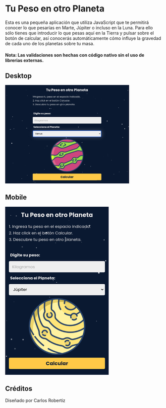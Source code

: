 # Tu Peso en otro Planeta

Esta es una pequeña aplicación que utiliza JavaScript que te permitirá conocer lo que pesarías en Marte, Júpiter o incluso en la Luna. Para ello sólo tienes que introducir lo que pesas aquí en la Tierra y pulsar sobre el botón de calcular, así conocerás automáticamente cómo influye la gravedad de cada uno de los planetas sobre tu masa.
#### Nota: Las validaciones son hechas con código nativo sin el uso de librerias externas.

## Desktop

<img width="400" src="./design/desktop.png" />

## Mobile

<img src="./design/mobil.png" />

## Créditos

Diseñado por Carlos Robertiz
